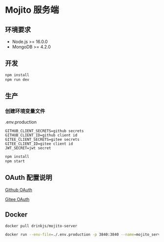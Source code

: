 # Mojito 服务端

## 环境要求
- Node.js >= 16.0.0
- MongoDB >= 4.2.0

## 开发
``` bash
npm install
npm run dev
```
## 生产

### 创建环境变量文件
.env.production

```
GITHUB_CLIENT_SECRETS=github secrets
GITHUB_CLIENT_ID=github client id
GITEE_CLIENT_SECRETS=gitee secrets
GITEE_CLIENT_ID=gitee client id
JWT_SECRET=jwt secret
```

``` bash
npm install
npm start
```
## OAuth 配置说明
[Github OAuth](https://docs.github.com/en/apps/oauth-apps/building-oauth-apps/creating-an-oauth-app)

[Gitee OAuth](https://gitee.com/api/v5/oauth_doc#/list-item-1)

## Docker

```
docker pull drinkjs/mojito-server
```

``` bash
docker run --env-file=./.env.production -p 3840:3840 --name=mojito_server -d -e MONGO_CONNECTION=mongodb://MyHost:27017/ drinkjs/mojito-server
```